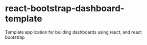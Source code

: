 # react-bootstrap-dashboard-template
Template application for building dashboards using react, and react bootstrap
